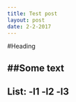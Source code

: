 ```yaml
---
title: Test post
layout: post
date: 2-2-2017
---
```


#Heading

##Some text
---
List:
-l1
-l2
-l3
---
